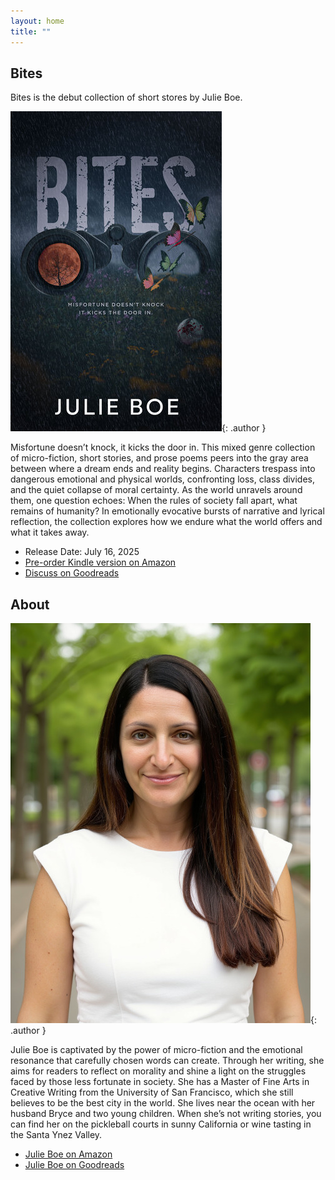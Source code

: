 ```yaml
---
layout: home
title: ""
---
```


## Bites

Bites is the debut collection of short stores by Julie Boe.

![The title "Bites", with binoculars underneath, followed by the message "misfortune doesn't knock, it kicks the door in", followed by the author's name Julie Boe](/assets/images/bites_cover.jpg "Bites Cover"){: .author }

Misfortune doesn’t knock, it kicks the door in. This mixed genre collection of micro-fiction, short stories, and prose poems peers into the gray area between where a dream ends and reality begins. Characters trespass into dangerous emotional and physical worlds, confronting loss, class divides, and the quiet collapse of moral certainty. As the world unravels around them, one question echoes: When the rules of society fall apart, what remains of humanity? In emotionally evocative bursts of narrative and lyrical reflection, the collection explores how we endure what the world offers and what it takes away.

- Release Date: July 16, 2025
- [Pre-order Kindle version on Amazon](https://amzn.to/3Iefgs4)
- [Discuss on Goodreads](https://www.goodreads.com/book/show/237830950-bites)

## About

![Author photo](/assets/images/julieboe.jpg "Author Photo"){: .author }

Julie Boe is captivated by the power of micro-fiction and the emotional resonance that carefully chosen words can create.  Through her writing, she aims for readers to reflect on morality and shine a light on the struggles faced by those less fortunate in society.  She has a Master of Fine Arts in Creative Writing from the University of San Francisco, which she still believes to be the best city in the world.  She lives near the ocean with her husband Bryce and two young children.  When she’s not writing stories, you can find her on the pickleball courts in sunny California or wine tasting in the Santa Ynez Valley.

- [Julie Boe on Amazon](https://amazon.com/author/julieboe)
- [Julie Boe on Goodreads](https://www.goodreads.com/author/show/57469548.Julie_Boe)
